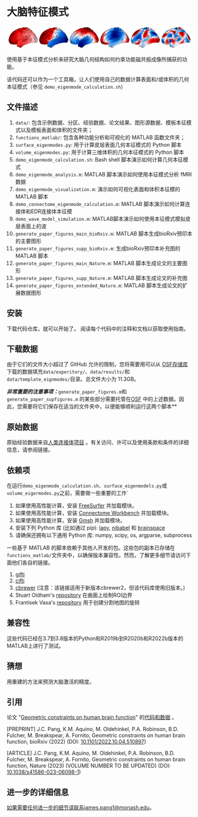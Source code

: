 # 大脑特征模式

![cover](cover_image.jpg)

使用基于本征模式分析来研究大脑几何结构如何约束功能磁共振成像所捕获的功能。

该代码还可以作为一个工具箱，让人们使用自己的数据计算表面和/或体积的几何本征模式（参见 `demo_eigenmode_calculation.sh`）

## 文件描述

1. `data/`: 包含示例数据、分区、经验数据、论文结果、图形源数据、模板本征模式以及模板表面和体积的文件夹；
2. `functions_matlab/`: 包含各种功能分析和可视化的 MATLAB 函数文件夹；
3. `surface_eigenmodes.py`: 用于计算皮层表面几何本征模式的 Python 脚本
4. `volume_eigenmodes.py`: 用于计算三维体积的几何本征模式的 Python 脚本
5. `demo_eigenmode_calculation.sh`: Bash shell 脚本演示如何计算几何本征模式
6. `demo_eigenmode_analysis.m`: MATLAB 脚本演示如何使用本征模式分析 fMRI 数据
7. `demo_eigenmode_visualization.m`: 演示如何可视化表面和体积本征模的 MATLAB 脚本
8. `demo_connectome_eigenmode_calculation.m`: MATLAB 脚本演示如何计算连接体和EDR连接体本征模
9. `demo_wave_model_simulation.m`: MATLAB脚本演示如何使用本征模式模拟皮层表面上的波
10. `generate_paper_figures_main_bioRxiv.m`: MATLAB 脚本生成bioRxiv预印本的主要图形
11. `generate_paper_figures_supp_bioRxiv.m`: 生成bioRxiv预印本补充图的 MATLAB 脚本
12. `generate_paper_figures_main_Nature.m`: MATLAB 脚本生成论文的主要图形
13. `generate_paper_figures_supp_Nature.m`: MATLAB 脚本生成论文的补充图
14. `generate_paper_figures_extended_Nature.m`: MATLAB 脚本生成论文的扩展数据图形

## 安装

下载代码仓库，就可以开始了。
阅读每个代码中的注释和文档以获取使用指南。


## 下载数据

由于它们的文件大小超过了 GitHub 允许的限制，您将需要用可以从 [OSF存储库](https://osf.io/xczmp/) 下载的数据填充`data/experitory/`、`data/results/`和`data/template_eignmodes/`目录。总文件大小为 11.3GB。

***非常重要的注意事项：***`generate_paper_figures.m`和`generate_paper_supfigures.m` 的某些部分需要托管在[OSF](https://osf.io/xczmp/) 中的上述数据。因此，您需要将它们保存在适当的文件夹中，以便能够顺利运行这两个脚本**


## 原始数据

原始经验数据来自[人类连接体项目](https://db.humanconnectome.org/) 。有关访问、许可以及使用条款和条件的详细信息，请参阅链接。


## 依赖项

在运行`demo_eigenmode_calculation.sh`、`surface_eigenmodels.py`或`volume_eigermodes.py`之前，需要做一些重要的工作`


1. 如果使用高性能计算，安装 [FreeSurfer](https://surfer.nmr.mgh.harvard.edu/fswiki/DownloadAndInstall) 并加载模块。
2. 如果使用高性能计算，安装 [Connectome Workbench](https://www.humanconnectome.org/software/get-connectome-workbench) 并加载模块。
3. 如果使用高性能计算，安装 [Gmsh](https://gmsh.info/) 并加载模块。
4. 安装下列 Python 库 (比如通过 pip): [lapy](https://github.com/Deep-MI/LaPy), [nibabel](https://nipy.org/nibabel/) 和 [brainspace](https://brainspace.readthedocs.io/en/latest/pages/install.html)
5. 请确保还拥有以下通用 Python 库: numpy, scipy, os, argparse, subprocess

一些基于 MATLAB 的脚本依赖于其他人开发的包。这些包的副本已存储在`functions_matlab/`文件夹中，以确保版本兼容性。然而，了解更多细节请访问下面他们各自的链接。

1. [gifti](https://github.com/gllmflndn/gifti)
2. [cifti](https://github.com/Washington-University/cifti-matlab)
3. [cbrewer](https://au.mathworks.com/matlabcentral/fileexchange/58350-cbrewer2?s_tid=srchtitle) (注意：该链接适用于新版本cbrewer2，但该代码库使用旧版本。) 
4. Stuart Oldham's [repository](https://github.com/StuartJO/plotSurfaceROIBoundary) 在曲面上绘制ROI边界
5. Frantisek Vasa's [repository](https://github.com/frantisekvasa/rotate_parcellation) 用于创建分割地图的旋转


## 兼容性

这些代码已经在3.7到3.8版本的Python和R2019b到R2020b和R2022b版本的MATLAB上进行了测试。

## 猜想
用重建的方法来预测大脑激活的精度。


## 引用

论文 "[Geometric constraints on human brain function](https://www.nature.com/articles/s41586-023-06098-1)" 的[代码和数据](https://github.com/NSBLab/BrainEigenmodes) 。

[PREPRINT] J.C. Pang, K.M. Aquino, M. Oldehinkel, P.A. Robinson, B.D. Fulcher, M. Breakspear, A. Fornito, Geometric constraints on human brain function, bioRxiv (2022) (DOI: [10.1101/2022.10.04.510897](https://www.biorxiv.org/content/10.1101/2022.10.04.510897v2))

[ARTICLE] J.C. Pang, K.M. Aquino, M. Oldehinkel, P.A. Robinson, B.D. Fulcher, M. Breakspear, A. Fornito, Geometric constraints on human brain function, Nature (2023) (VOLUME NUMBER TO BE UPDATED) (DOI: [10.1038/s41586-023-06098-1](https://www.nature.com/articles/s41586-023-06098-1))


## 进一步的详细信息

如果需要任何进一步的细节请联系james.pang1@monash.edu。
